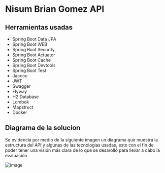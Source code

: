 # Nisum Brian Gomez API 

## Herramientas usadas

* Spring Boot Data JPA
* Spring Boot WEB
* Spring Boot Security
* Spring Boot Actuator
* Spring Boot Cache
* Spring Boot Devtools
* Spring Boot Test
* Jacoco
* JWT
* Swagger
* Flyway
* H2 Database
* Lombok
* Mapstruct
* Docker

## Diagrama de la solucion

Se evidencia por medio de la siguiente imagen un diagrama que muestra la estructura del API y algunas de las tecnologias usadas, esto con el fin de poder tener una visión más clara de lo que se desarolló para llevar a cabo la evaluación.

![image](https://user-images.githubusercontent.com/94187517/182051740-aeda992c-12bd-4be1-bd5b-62f2ffc17220.png)

